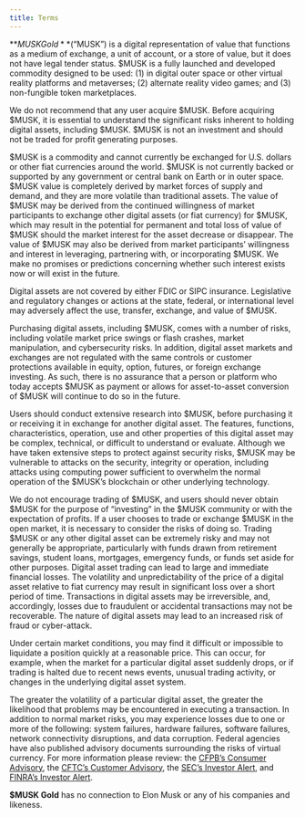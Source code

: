 ```yaml
---
title: Terms
---
```

**$MUSK Gold** (“$MUSK”) is a digital representation of value that functions as a medium of exchange, a unit of account, or a store of value, but it does not have legal tender status. $MUSK is a fully launched and developed commodity designed to be used: (1) in digital outer space or other virtual reality platforms and metaverses; (2) alternate reality video games; and (3) non-fungible token marketplaces.

We do not recommend that any user acquire $MUSK. Before acquiring $MUSK, it is essential to understand the significant risks inherent to holding digital assets, including $MUSK. $MUSK is not an investment and should not be traded for profit generating purposes.

$MUSK is a commodity and cannot currently be exchanged for U.S. dollars or other fiat currencies around the world. $MUSK is not currently backed or supported by any government or central bank on Earth or in outer space. $MUSK value is completely derived by market forces of supply and demand, and they are more volatile than traditional assets. The value of $MUSK may be derived from the continued willingness of market participants to exchange other digital assets (or fiat currency) for $MUSK, which may result in the potential for permanent and total loss of value of $MUSK should the market interest for the asset decrease or disappear. The value of $MUSK may also be derived from market participants’ willingness and interest in leveraging, partnering with, or incorporating $MUSK. We make no promises or predictions concerning whether such interest exists now or will exist in the future.

Digital assets are not covered by either FDIC or SIPC insurance. Legislative and regulatory changes or actions at the state, federal, or international level may adversely affect the use, transfer, exchange, and value of $MUSK.

Purchasing digital assets, including $MUSK, comes with a number of risks, including volatile market price swings or flash crashes, market manipulation, and cybersecurity risks. In addition, digital asset markets and exchanges are not regulated with the same controls or customer protections available in equity, option, futures, or foreign exchange investing. As such, there is no assurance that a person or platform who today accepts $MUSK as payment or allows for asset-to-asset conversion of $MUSK will continue to do so in the future.

Users should conduct extensive research into $MUSK, before purchasing it or receiving it in exchange for another digital asset. The features, functions, characteristics, operation, use and other properties of this digital asset may be complex, technical, or difficult to understand or evaluate. Although we have taken extensive steps to protect against security risks, $MUSK may be vulnerable to attacks on the security, integrity or operation, including attacks using computing power sufficient to overwhelm the normal operation of the $MUSK’s blockchain or other underlying technology.

We do not encourage trading of $MUSK, and users should never obtain $MUSK for the purpose of “investing” in the $MUSK community or with the expectation of profits. If a user chooses to trade or exchange $MUSK in the open market, it is necessary to consider the risks of doing so. Trading $MUSK or any other digital asset can be extremely risky and may not generally be appropriate, particularly with funds drawn from retirement savings, student loans, mortgages, emergency funds, or funds set aside for other purposes. Digital asset trading can lead to large and immediate financial losses. The volatility and unpredictability of the price of a digital asset relative to fiat currency may result in significant loss over a short period of time. Transactions in digital assets may be irreversible, and, accordingly, losses due to fraudulent or accidental transactions may not be recoverable. The nature of digital assets may lead to an increased risk of fraud or cyber-attack.

Under certain market conditions, you may find it difficult or impossible to liquidate a position quickly at a reasonable price. This can occur, for example, when the market for a particular digital asset suddenly drops, or if trading is halted due to recent news events, unusual trading activity, or changes in the underlying digital asset system.

The greater the volatility of a particular digital asset, the greater the likelihood that problems may be encountered in executing a transaction. In addition to normal market risks, you may experience losses due to one or more of the following: system failures, hardware failures, software failures, network connectivity disruptions, and data corruption. Federal agencies have also published advisory documents surrounding the risks of virtual currency. For more information please review: the [CFPB’s Consumer Advisory](https://files.consumerfinance.gov/f/201408_cfpb_consumer-advisory_virtual-currencies.pdf), the [CFTC’s Customer Advisory](https://www.cftc.gov/sites/default/files/2019-12/customeradvisory_urvct121517.pdf), the [SEC’s Investor Alert](https://www.sec.gov/oiea/investor-alerts-bulletins/investoralertsia_bitcoin.html), and [FINRA’s Investor Alert](https://www.finra.org/investors/alerts/bitcoin-more-bit-risky).

**$MUSK Gold** has no connection to Elon Musk or any of his companies and likeness.
